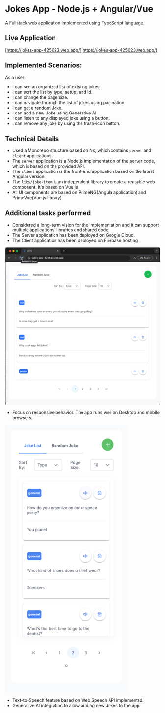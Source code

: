 # Jokes App - Node.js + Angular/Vue
A Fullstack web application implemented using TypeScript language.

## Live Application

[https://jokes-app-425623.web.app/](https://jokes-app-425623.web.app/)

## Implemented Scenarios:

As a user:

* I can see an organized list of existing jokes.
* I can sort the list by type, setup, and Id.
* I can change the page size.
* I can navigate through the list of jokes using pagination.
* I can get a random Joke.
* I can add a new Joke using Generative AI.
* I can listen to any displayed joke using a button.
* I can remove any joke by using the trash-icon button.

## Technical Details

* Used a Monorepo structure based on Nx, which contains `server` and `client` applications. 
* The `server` application is a Node.js implementation of the server code, which is based on the provided API.
* The `client` application is the front-end application based on the latest Angular version.
* The `libs/joke-item` is an independent library to create a reusable web component. It's based on Vue.js
* All UI components are based on PrimeNG(Angula application) and PrimeVue(Vue.js library)

## Additional tasks performed
* Considered a long-term vision for the implementation and it can support multiple applications, libraries and shared code.
* The Server application has been deployed on Google Cloud.
* The Client application has been deployed on Firebase hosting.

<img src="./screenshots/jokes-application.gif?raw=true" width="600">

* Focus on responsive behavior. The app runs well on Desktop and mobile browsers.

<img src="./screenshots/mobile.png?raw=true" width="400">

* Text-to-Speech feature based on Web Speech API implemented.
* Generative AI integration to allow adding new Jokes to the app.





